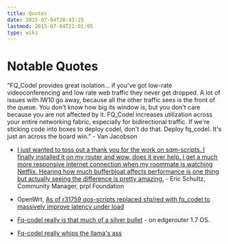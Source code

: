```yaml
---
title: Quotes
date: 2015-07-04T20:43:25
lastmod: 2015-07-04T21:01:05
type: wiki
---
```

Notable Quotes
==============

"FQ\_Codel provides great isolation... if you've got low-rate
videoconferencing and low rate web traffic they never get dropped. A lot
of issues with IW10 go away, because all the other traffic sees is the
front of the queue. You don't know how big its window is, but you don't
care because you are not affected by it. FQ\_Codel increases utilization
across your entire networking fabric, especially for bidirectional
traffic. If we're sticking code into boxes to deploy codel, don't do
that. Deploy fq\_codel. It's just an across the board win.” - Van
Jacobson

-   [I just wanted to toss out a thank you for the work on sqm-scripts.
    I finally installed it on my router and wow, does it ever help. I
    get a much more responsive internet connection when my roommate is
    watching Netflix. Hearing how much bufferbloat affects performance
    is one thing but actually seeing the difference is
    pretty amazing.](https://lists.bufferbloat.net/pipermail/cerowrt-devel/2015-June/004835.html) -
    Eric Schultz, Community Manager, prpl Foundation

<!-- -->

-   OpenWrt, [As of r31759 qos-scripts replaced sfq/red with fq\_codel
    to massively improve latency under
    load](http://wiki.openwrt.org/doc/uci/qos)

<!-- -->

-   [Fq-codel really is that much of a silver
    bullet](http://www.snbforums.com/threads/ubiquiti-updates-edgeos-to-1-7.25522/) -
    on edgerouter 1.7 OS.

<!-- -->

-   [Fq-codel really whips the llama's
    ass](http://www.reddit.com/r/openwrt/comments/2i0vzl/so_whats_the_main_difference_between_openwrt_and)

